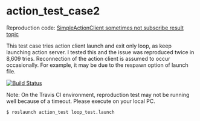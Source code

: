 # action_test_case2
Reproduction code: [SimpleActionClient sometimes not subscribe result topic](https://github.com/ros/actionlib/issues/119  "ros/actionlib/issues/119")

This test case tries action client launch and exit only loop, as keep launching action server.
I tested this and the issue was reproduced twice in 8,609 tries.
Reconnection of the action client is assumed to occur occasionally. For example, it may be due to the respawn option of launch file.

[![Build Status](https://travis-ci.org/k-sawa/action_test_case2.svg?branch=master)](https://travis-ci.org/k-sawa/action_test_case2)

Note: On the Travis CI environment, reproduction test may not be running well because of a timeout. Please execute on your local PC.

```
$ roslaunch action_test loop_test.launch
```
